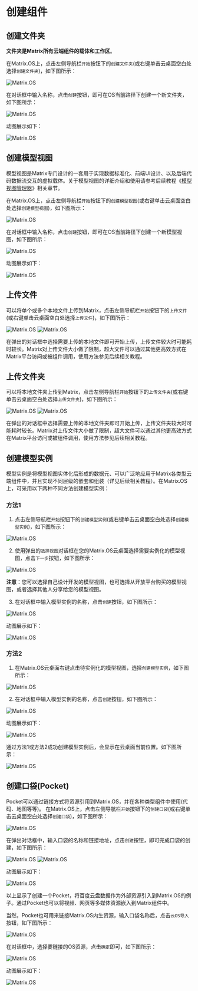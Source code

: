 # 创建组件

## 创建文件夹

**文件夹是Matrix所有云端组件的载体和工作区**。

在Matrix.OS上，点击左侧导航栏`开始`按钮下的`创建文件夹`(或右键单击云桌面空白处选择`创建文件夹`)，如下图所示：

![Matrix.OS](../../../../media/os/com/creatfolder.png "创建文件夹")

在对话框中输入名称，点击`创建`按钮，即可在OS当前路径下创建一个新文件夹，如下图所示：

![Matrix.OS](../../../../media/os/com/creatfolder2.png "创建文件夹")

动图展示如下：

![Matrix.OS](../../../../media/os/com/creatfolder.gif "创建文件夹")

## 创建模型视图

模型视图是Matrix专门设计的一套用于实现数据标准化、前端UI设计、以及后端代码数据流交互的虚拟载体。关于模型视图的详细介绍和使用请参考后续教程《[模型视图管理器](zh-cn/userguide/os/tools/modelview.md)》相关章节。

在Matrix.OS上，点击左侧导航栏`开始`按钮下的`创建模型视图`(或右键单击云桌面空白处选择`创建模型视图`)，如下图所示：

![Matrix.OS](../../../../media/os/com/creatmodel.png "创建模型视图")

在对话框中输入名称，点击`创建`按钮，即可在OS当前路径下创建一个新模型视图，如下图所示：

![Matrix.OS](../../../../media/os/com/creatmodel2.png "创建模型视图")

动图展示如下：

![Matrix.OS](../../../../media/os/com/creatmodel.gif "创建模型视图")

## 上传文件

可以将单个或多个本地文件上传到Matrix，点击左侧导航栏`开始`按钮下的`上传文件`(或右键单击云桌面空白处选择`上传文件`)，如下图所示：

![Matrix.OS](../../../../media/os/com/uploadfile.png "上传文件")
![Matrix.OS](../../../../media/os/com/uploadfile.gif "上传文件")

在弹出的对话框中选择需要上传的本地文件即可开始上传，上传文件较大时可能耗时较长。Matrix对上传文件大小做了限制，超大文件可以通过其他更高效方式在Matrix平台访问或被组件调用，使用方法参见后续相关教程。

## 上传文件夹

可以将本地文件夹上传到Matrix，点击左侧导航栏`开始`按钮下的`上传文件夹`(或右键单击云桌面空白处选择`上传文件夹`)，如下图所示：

![Matrix.OS](../../../../media/os/com/uploadfolder.png "上传文件夹")
![Matrix.OS](../../../../media/os/com/uploadfolder.gif "上传文件夹")

在弹出的对话框中选择需要上传的本地文件夹即可开始上传，上传文件夹较大时可能耗时较长。Matrix对上传文件大小做了限制，超大文件可以通过其他更高效方式在Matrix平台访问或被组件调用，使用方法参见后续相关教程。

## 创建模型实例

模型实例是将模型视图实体化后形成的数据元、可以广泛地应用于Matrix各类型云端组件中，并且实现不同层级的嵌套和组装（详见后续相关教程）。在Matrix.OS上，可采用以下两种不同方法创建模型实例：

### 方法1

1) 点击左侧导航栏`开始`按钮下的`创建模型实例`(或右键单击云桌面空白处选择`创建模型实例`)，如下图所示：

![Matrix.OS](../../../../media/os/com/creatinstance1_1.png "创建模型实例-方法1")

2) 使用弹出的`选择视图`对话框在您的Matrix.OS云桌面选择需要实例化的模型视图，点击`下一步`按钮，如下图所示：

![Matrix.OS](../../../../media/os/com/creatinstance1_2.png "创建模型视图-选择视图")

**注意**：您可以选择自己设计开发的模型视图，也可选择从开放平台购买的模型视图，或者选择其他人分享给您的模型视图。

3) 在对话框中输入模型实例的名称，点击`创建`按钮，如下图所示：

![Matrix.OS](../../../../media/os/com/creatinstance1_3.png "创建模型视图-实例名称")

动图展示如下：

![Matrix.OS](../../../../media/os/com/creatinstance1.gif "创建模型实例-方法1")

### 方法2

1) 在Matrix.OS云桌面右键点击待实例化的模型视图，选择`创建模型实例`，如下图所示：

![Matrix.OS](../../../../media/os/com/creatinstance2_1.png "创建模型实例-方法2")

2) 在对话框中输入模型实例的名称，点击`创建`按钮，如下图所示：

![Matrix.OS](../../../../media/os/com/creatinstance2_2.png "创建模型视图-实例名称")

动图展示如下：

![Matrix.OS](../../../../media/os/com/creatinstance2.gif "创建模型实例-方法2")

通过方法1或方法2成功创建模型实例后，会显示在云桌面当前位置。如下图所示：

![Matrix.OS](../../../../media/os/com/creatinstance4.png "创建模型视图-实例创建完成")

## 创建口袋(Pocket)

Pocket可以通过链接方式将资源引用到Matrix.OS，并在各种类型组件中使用(代码、地图等等)。
在Matrix.OS上，点击左侧导航栏`开始`按钮下的`创建口袋`(或右键单击云桌面空白处选择`创建口袋`)，如下图所示：

![Matrix.OS](../../../../media/os/com/creatpocket.png "创建口袋")

在弹出对话框中，输入口袋的名称和链接地址，点击`创建`按钮，即可完成口袋的创建，如下图所示：

![Matrix.OS](../../../../media/os/com/creatpocket2.png "创建口袋-信息输入")
![Matrix.OS](../../../../media/os/com/creatpocket3.png "创建口袋-完成")

动图展示如下：

![Matrix.OS](../../../../media/os/com/creatpocket.gif "创建口袋")

以上显示了创建一个Pocket，将百度云盘数据作为外部资源引入到Matrix.OS的例子。通过Pocket也可以将视频、网页等多媒体资源嵌入到Matrix组件中。

当然，Pocket也可用来链接Matrix.OS内生资源，输入口袋名称后，点击`云OS导入`按钮，如下图所示：

![Matrix.OS](../../../../media/os/com/creatpocketfromOS1.png "创建口袋-云导入")

在对话框中，选择要链接的OS资源，点击`确定`即可，如下图所示：

![Matrix.OS](../../../../media/os/com/creatpocketfromOS2.png "创建口袋-链接OS资源")

动图展示如下：

![Matrix.OS](../../../../media/os/com/creatpocketfromOS.gif "创建口袋-链接OS资源")

